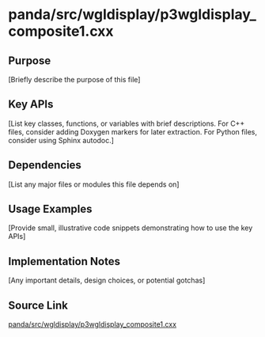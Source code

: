 # panda/src/wgldisplay/p3wgldisplay_composite1.cxx

## Purpose
[Briefly describe the purpose of this file]

## Key APIs
[List key classes, functions, or variables with brief descriptions.
For C++ files, consider adding Doxygen markers for later extraction.
For Python files, consider using Sphinx autodoc.]

## Dependencies
[List any major files or modules this file depends on]

## Usage Examples
[Provide small, illustrative code snippets demonstrating how to use the key APIs]

## Implementation Notes
[Any important details, design choices, or potential gotchas]

## Source Link
[panda/src/wgldisplay/p3wgldisplay_composite1.cxx](link_to_source_repository/panda/src/wgldisplay/p3wgldisplay_composite1.cxx)
